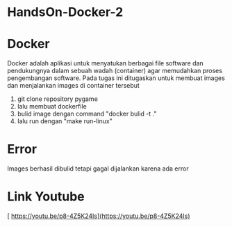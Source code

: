 # HandsOn-Docker-2

# Docker

Docker adalah aplikasi untuk menyatukan berbagai file software dan pendukungnya dalam sebuah wadah (container) agar memudahkan proses pengembangan software. Pada tugas ini ditugaskan untuk membuat images dan menjalankan images di container tersebut
1.  git clone repository pygame
2.  lalu membuat dockerfile
3.  bulid image dengan command "docker bulid -t <nama> ."
4.  lalu run dengan "make run-linux"

# Error
 
  Images berhasil dibulid tetapi gagal dijalankan karena ada error
  
# Link Youtube
  
[  https://youtu.be/p8-4Z5K24Is](https://youtu.be/p8-4Z5K24Is)

